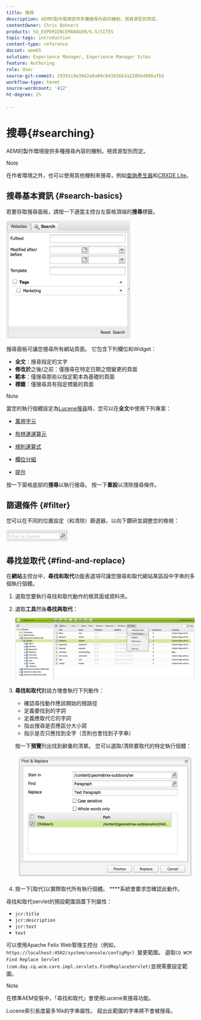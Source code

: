 ```yaml
---
title: 搜尋
description: AEM的製作環境提供多種搜尋內容的機制，視資源型別而定。
contentOwner: Chris Bohnert
products: SG_EXPERIENCEMANAGER/6.5/SITES
topic-tags: introduction
content-type: reference
docset: aem65
solution: Experience Manager, Experience Manager Sites
feature: Authoring
role: User
source-git-commit: 29391c8e3042a8a04c64165663a228bb4886afb5
workflow-type: tm+mt
source-wordcount: '412'
ht-degree: 2%

---
```


# 搜尋{#searching}

AEM的製作環境提供多種搜尋內容的機制，視資源型別而定。

>[!NOTE]
>
>在作者環境之外，也可以使用其他機制來搜尋，例如[查詢產生器](/help/sites-developing/querybuilder-api.md)和[CRXDE Lite](/help/sites-developing/developing-with-crxde-lite.md)。

## 搜尋基本資訊 {#search-basics}

若要存取搜尋面板，請按一下適當主控台左窗格頂端的&#x200B;**搜尋**&#x200B;標籤。

![chlimage_1-101](assets/chlimage_1-101.png)

搜尋面板可讓您搜尋所有網站頁面。 它包含下列欄位和Widget：

* **全文**：搜尋指定的文字
* **修改於**&#x200B;之後/之前：僅搜尋在特定日期之間變更的頁面
* **範本**：僅搜尋那些以指定範本為基礎的頁面
* **標籤**：僅搜尋具有指定標籤的頁面

>[!NOTE]
>
>當您的執行個體設定為[Lucene搜尋](/help/sites-deploying/queries-and-indexing.md)時，您可以在&#x200B;**全文**&#x200B;中使用下列專案：
>
>* [萬用字元](https://lucene.apache.org/core/5_3_1/queryparser/org/apache/lucene/queryparser/classic/package-summary.html#Wildcard_Searches)
>* [布林運運算元](https://lucene.apache.org/core/5_3_1/queryparser/org/apache/lucene/queryparser/classic/package-summary.html#Boolean_operators)
>
>* [規則運算式](https://lucene.apache.org/core/5_3_1/queryparser/org/apache/lucene/queryparser/classic/package-summary.html#Regexp_Searches)
>* [欄位分組](https://lucene.apache.org/core/5_3_1/queryparser/org/apache/lucene/queryparser/classic/package-summary.html#Field_Grouping)
>* [提升](https://lucene.apache.org/core/5_3_1/queryparser/org/apache/lucene/queryparser/classic/package-summary.html#Boosting_a_Term)
>

按一下窗格底部的&#x200B;**搜尋**&#x200B;以執行搜尋。 按一下&#x200B;**重設**&#x200B;以清除搜尋條件。

## 篩選條件 {#filter}

您可以在不同的位置設定（和清除）篩選器，以向下鑽研並調整您的檢視：

![chlimage_1-102](assets/chlimage_1-102.png)

## 尋找並取代 {#find-and-replace}

在&#x200B;**網站**&#x200B;主控台中，**尋找和取代**&#x200B;功能表選項可讓您搜尋和取代網站某區段中字串的多個執行個體。

1. 選取您要執行尋找和取代動作的根頁面或資料夾。
1. 選取&#x200B;**工具**&#x200B;然後&#x200B;**尋找與取代**：

   ![screen_shot_2012-02-15at120346pm](assets/screen_shot_2012-02-15at120346pm.png)

1. **尋找和取代**&#x200B;對話方塊會執行下列動作：

   * 確認尋找動作應該開始的根路徑
   * 定義要找到的字詞
   * 定義應取代它的字詞
   * 指出搜尋是否應區分大小寫
   * 指示是否只應找到全字（否則也會找到子字串）

   按一下&#x200B;**預覽**&#x200B;列出找到辭彙的清單。 您可以選取/清除要取代的特定執行個體：

   ![screen_shot_2012-02-15at120719pm](assets/screen_shot_2012-02-15at120719pm.png)

1. 按一下[取代]以實際取代所有執行個體。 ****&#x200B;系統會要求您確認此動作。

尋找和取代servlet的預設範圍涵蓋下列屬性：

* `jcr:title`
* `jcr:description`
* `jcr:text`
* `text`

可以使用Apache Felix Web管理主控台（例如，`https://localhost:4502/system/console/configMgr`）變更範圍。 選取`CQ WCM Find Replace Servlet (com.day.cq.wcm.core.impl.servlets.FindReplaceServlet)`並視需要設定範圍。

>[!NOTE]
>
>在標準AEM安裝中，「尋找和取代」會使用Lucene來搜尋功能。
>
>Lucene索引長度最多16k的字串屬性。 超出此範圍的字串將不會被搜尋。
